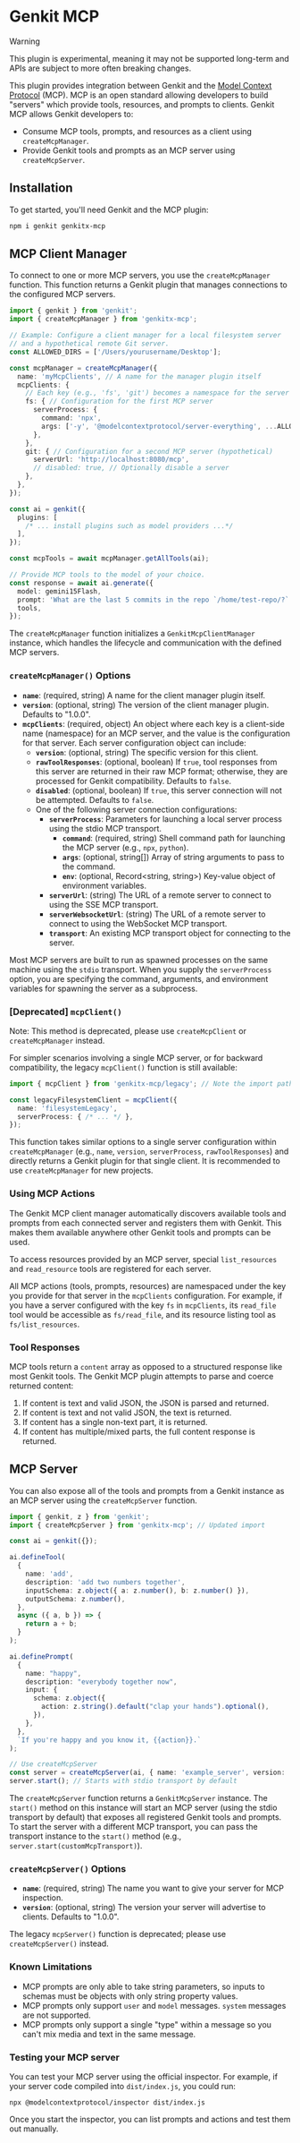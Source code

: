 # Genkit MCP

> [!WARNING]  
> This plugin is experimental, meaning it may not be supported long-term and APIs are subject to more often breaking changes.

This plugin provides integration between Genkit and the [Model Context Protocol](https://modelcontextprotocol.io) (MCP). MCP is an open standard allowing developers to build "servers" which provide tools, resources, and prompts to clients. Genkit MCP allows Genkit developers to:
- Consume MCP tools, prompts, and resources as a client using `createMcpManager`.
- Provide Genkit tools and prompts as an MCP server using `createMcpServer`.

## Installation

To get started, you'll need Genkit and the MCP plugin:

```bash
npm i genkit genkitx-mcp
```

## MCP Client Manager

To connect to one or more MCP servers, you use the `createMcpManager` function. This function returns a Genkit plugin that manages connections to the configured MCP servers.

```ts
import { genkit } from 'genkit';
import { createMcpManager } from 'genkitx-mcp';

// Example: Configure a client manager for a local filesystem server
// and a hypothetical remote Git server.
const ALLOWED_DIRS = ['/Users/yourusername/Desktop'];

const mcpManager = createMcpManager({
  name: 'myMcpClients', // A name for the manager plugin itself
  mcpClients: {
    // Each key (e.g., 'fs', 'git') becomes a namespace for the server's tools.
    fs: { // Configuration for the first MCP server
      serverProcess: {
        command: 'npx',
        args: ['-y', '@modelcontextprotocol/server-everything', ...ALLOWED_DIRS],
      },
    },
    git: { // Configuration for a second MCP server (hypothetical)
      serverUrl: 'http://localhost:8080/mcp',
      // disabled: true, // Optionally disable a server
    },
  },
});

const ai = genkit({
  plugins: [
    /* ... install plugins such as model providers ...*/
  ],
});

const mcpTools = await mcpManager.getAllTools(ai);

// Provide MCP tools to the model of your choice.
const response = await ai.generate({
  model: gemini15Flash,
  prompt: 'What are the last 5 commits in the repo `/home/test-repo/?`',
  tools,
});
```

The `createMcpManager` function initializes a `GenkitMcpClientManager` instance, which handles the lifecycle and communication with the defined MCP servers.

### `createMcpManager()` Options

-   **`name`**: (required, string) A name for the client manager plugin itself.
-   **`version`**: (optional, string) The version of the client manager plugin. Defaults to "1.0.0".
-   **`mcpClients`**: (required, object) An object where each key is a client-side name (namespace) for an MCP server, and the value is the configuration for that server.
    Each server configuration object can include:
    -   **`version`**: (optional, string) The specific version for this client.
    -   **`rawToolResponses`**: (optional, boolean) If `true`, tool responses from this server are returned in their raw MCP format; otherwise, they are processed for Genkit compatibility. Defaults to `false`.
    -   **`disabled`**: (optional, boolean) If `true`, this server connection will not be attempted. Defaults to `false`.
    -   One of the following server connection configurations:
        -   **`serverProcess`**: Parameters for launching a local server process using the stdio MCP transport.
            -   **`command`**: (required, string) Shell command path for launching the MCP server (e.g., `npx`, `python`).
            -   **`args`**: (optional, string[]) Array of string arguments to pass to the command.
            -   **`env`**: (optional, Record<string, string>) Key-value object of environment variables.
        -   **`serverUrl`**: (string) The URL of a remote server to connect to using the SSE MCP transport.
        -   **`serverWebsocketUrl`**: (string) The URL of a remote server to connect to using the WebSocket MCP transport.
        -   **`transport`**: An existing MCP transport object for connecting to the server.

Most MCP servers are built to run as spawned processes on the same machine using the `stdio` transport. When you supply the `serverProcess` option, you are specifying the command, arguments, and environment variables for spawning the server as a subprocess.

### [Deprecated] `mcpClient()`

Note: This method is deprecated, please use `createMcpClient` or `createMcpManager` instead.

For simpler scenarios involving a single MCP server, or for backward compatibility, the legacy `mcpClient()` function is still available:

```ts
import { mcpClient } from 'genkitx-mcp/legacy'; // Note the import path

const legacyFilesystemClient = mcpClient({
  name: 'filesystemLegacy',
  serverProcess: { /* ... */ },
});
```
This function takes similar options to a single server configuration within `createMcpManager` (e.g., `name`, `version`, `serverProcess`, `rawToolResponses`) and directly returns a Genkit plugin for that single client. It is recommended to use `createMcpManager` for new projects.

### Using MCP Actions

The Genkit MCP client manager automatically discovers available tools and prompts from each connected server and registers them with Genkit. This makes them available anywhere other Genkit tools and prompts can be used.

To access resources provided by an MCP server, special `list_resources` and `read_resource` tools are registered for each server.

All MCP actions (tools, prompts, resources) are namespaced under the key you provide for that server in the `mcpClients` configuration. For example, if you have a server configured with the key `fs` in `mcpClients`, its `read_file` tool would be accessible as `fs/read_file`, and its resource listing tool as `fs/list_resources`.

### Tool Responses

MCP tools return a `content` array as opposed to a structured response like most Genkit tools. The Genkit MCP plugin attempts to parse and coerce returned content:

1. If content is text and valid JSON, the JSON is parsed and returned.
2. If content is text and not valid JSON, the text is returned.
3. If content has a single non-text part, it is returned.
4. If content has multiple/mixed parts, the full content response is returned.

## MCP Server

You can also expose all of the tools and prompts from a Genkit instance as an MCP server using the `createMcpServer` function.

```ts
import { genkit, z } from 'genkit';
import { createMcpServer } from 'genkitx-mcp'; // Updated import

const ai = genkit({});

ai.defineTool(
  {
    name: 'add',
    description: 'add two numbers together',
    inputSchema: z.object({ a: z.number(), b: z.number() }),
    outputSchema: z.number(),
  },
  async ({ a, b }) => {
    return a + b;
  }
);

ai.definePrompt(
  {
    name: "happy",
    description: "everybody together now",
    input: {
      schema: z.object({
        action: z.string().default("clap your hands").optional(),
      }),
    },
  },
  `If you're happy and you know it, {{action}}.`
);

// Use createMcpServer
const server = createMcpServer(ai, { name: 'example_server', version: '0.0.1' });
server.start(); // Starts with stdio transport by default
```

The `createMcpServer` function returns a `GenkitMcpServer` instance. The `start()` method on this instance will start an MCP server (using the stdio transport by default) that exposes all registered Genkit tools and prompts. To start the server with a different MCP transport, you can pass the transport instance to the `start()` method (e.g., `server.start(customMcpTransport)`).

### `createMcpServer()` Options
- **`name`**: (required, string) The name you want to give your server for MCP inspection.
- **`version`**: (optional, string) The version your server will advertise to clients. Defaults to "1.0.0".

The legacy `mcpServer()` function is deprecated; please use `createMcpServer()` instead.

### Known Limitations

- MCP prompts are only able to take string parameters, so inputs to schemas must be objects with only string property values.
- MCP prompts only support `user` and `model` messages. `system` messages are not supported.
- MCP prompts only support a single "type" within a message so you can't mix media and text in the same message.

### Testing your MCP server

You can test your MCP server using the official inspector. For example, if your server code compiled into `dist/index.js`, you could run:

    npx @modelcontextprotocol/inspector dist/index.js

Once you start the inspector, you can list prompts and actions and test them out manually.
